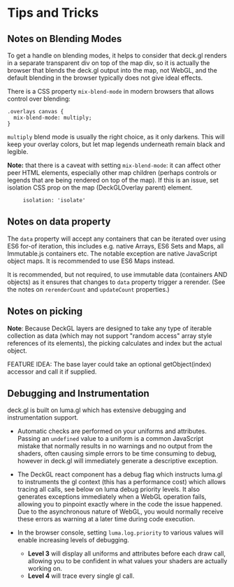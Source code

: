 # Tips and Tricks

## Notes on Blending Modes

To get a handle on blending modes, it helps to consider that deck.gl
renders in a separate transparent div on top of the map div,
so it is actually the browser that blends the deck.gl output into the map,
not WebGL, and the default blending in the browser typically does not give
ideal effects.

There is a CSS property `mix-blend-mode` in modern browsers
that allows control over blending:
```
.overlays canvas {
  mix-blend-mode: multiply;
}
```
`multiply` blend mode is usually the right choice, as it only darkens.
This will keep your overlay colors, but let map legends underneath
remain black and legible.

**Note:** that there is a caveat with setting `mix-blend-mode`:
it can affect other peer HTML elements, especially other map children (perhaps
controls or legends that are being rendered on top of the map).
If this is an issue, set isolation CSS prop on the map (DeckGLOverlay parent)
element.
```
     isolation: 'isolate'
```

## Notes on data property

The `data` property will accept any containers that can be iterated over using
ES6 for-of iteration, this includes e.g. native Arrays, ES6 Sets and Maps,
all Immutable.js containers etc. The notable exception are native JavaScript
object maps. It is recommended to use ES6 Maps instead.

It is recommended, but not required, to use immutable data (containers AND
objects) as it ensures that changes to `data` property trigger a rerender.
(See the notes on `rerenderCount` and `updateCount` properties.)


## Notes on picking

**Note**: Because DeckGL layers are designed to take any type of iterable
collection as data (which may not support "random access" array style
references of its elements), the picking calculates and index but the
actual object.

FEATURE IDEA: The base layer could take an optional getObject(index) accessor
and call it if supplied.


## Debugging and Instrumentation

deck.gl is built on luma.gl which has extensive debugging and instrumentation
support.

* Automatic checks are performed on your uniforms and attributes.
  Passing an `undefined` value to a uniform is a common JavaScript mistake
  that normally results in no warnings and no output from the shaders,
  often causing simple errors to be time consuming to debug, however in
  deck.gl will immediately generate a descriptive exception.

* The DeckGL react component has a debug flag which instructs luma.gl
  to instruments the gl context (this has a performance cost) which allows
  tracing all calls, see below on luma debug priority levels.
  It also generates exceptions immediately when a WebGL operation fails,
  allowing you to pinpoint exactly where in the code the issue
  happened. Due to the asynchronous nature of WebGL, you would normally
  receive these errors as warning at a later time during code execution.


* In the browser console, setting `luma.log.priority` to various values will
  enable increasing levels of debugging.
    - **Level 3** will display all uniforms and attributes before each draw
      call, allowing you to be confident in what values your shaders are
      actually working on.
    - **Level 4** will trace every single gl call.
